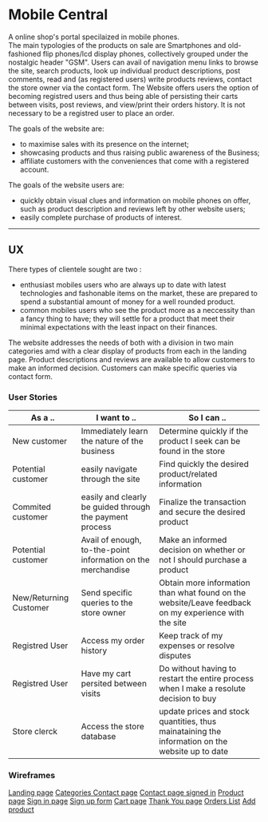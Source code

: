 
# Mobile Central

A online shop's portal specilaized in mobile phones.  
The main typologies of the products on sale are Smartphones and old-fashioned flip phones/lcd display phones, collectively grouped under the nostalgic header "GSM".
Users can avail of navigation menu links to browse the site, search products, look up individual product descriptions, post comments, read and (as registered users) write products reviews, contact the store owner via the contact form.
The Website offers users the option of becoming registred users and thus being able of persisting their carts between visits, post reviews, and view/print their orders history.
It is not necessary to be a registred user to place an order.

The goals of the website are:
* to maximise sales with its presence on the internet; 
* showcasing products and thus raising public awareness of the Business;
* affiliate customers with the conveniences that come with a registered account. 

The goals of the website users are:
* quickly obtain visual clues and information on mobile phones on offer, such as product description and reviews left by other website users;
* easily complete purchase of products of interest.

---


## UX

There types of clientele sought are two : 

* enthusiast mobiles users who are always up to date with latest technologies and fashonable items on the market, these are prepared to spend a substantial amount of money for a well rounded product.
* common mobiles users who see the product more as a neccessity than a fancy thing to have; they will settle for a product that meet their minimal expectations with the least inpact on their finances. 

The website addresses the needs of both with a division in two main categories amd with a clear display of products from each in the landing page. Product descriptions and reviews are available to allow customers to make an informed decision. 
Customers can make specific queries via contact form.

### User Stories

As a .. | I want to .. | So I can ..
 --- | --- | --- 
New customer | Immediately learn the nature of the business | Determine quickly if the product I seek can be found in the store
Potential customer | easily navigate through the site | Find quickly the desired product/related information
Commited customer | easily and clearly be guided through the payment process | Finalize the transaction and secure the desired product
Potential customer | Avail of enough, to-the-point information on the merchandise | Make an informed decision on whether or not I should purchase a product
New/Returning Customer | Send specific queries to the store owner | Obtain more information than what found on the website/Leave feedback on my experience with the site
Registred User | Access my order history | Keep track of my expenses or resolve disputes
Registred User | Have my cart persited between visits | Do without having to restart the entire process when I make a resolute decision to buy
Store clerck | Access the store database | update prices and stock quantities, thus mainataining the information on the website up to date

### Wireframes

[Landing page](https://mmmp4.s3-eu-west-1.amazonaws.com/mmmp4Wireframes/MM+Landing+page+wireframe.png)
[ Categories ](https://github.com/PaoloAlbanese/Mobile_Central_MP4/blob/master/MM%20Landing%20page%20wireframe.png)
[Contact page](https://github.com/PaoloAlbanese/Mobile_Central_MP4/blob/3d8565e92d7a3f2fc7360d907123e54095d8bbf3/MM%20Contact%20page%20wireframe.png)
[Contact page signed in](https://github.com/PaoloAlbanese/Mobile_Central_MP4/blob/3d8565e92d7a3f2fc7360d907123e54095d8bbf3/MM%20Contact%20page%20Signed%20In%20wireframe.png)
[Product page](https://github.com/PaoloAlbanese/Mobile_Central_MP4/blob/3d8565e92d7a3f2fc7360d907123e54095d8bbf3/MM%20product%20page%20wireframe.png)
[Sign in page](https://github.com/PaoloAlbanese/Mobile_Central_MP4/blob/3d8565e92d7a3f2fc7360d907123e54095d8bbf3/MM%20Sign%20In%20page%20wireframe.png)
[Sign up form](https://github.com/PaoloAlbanese/Mobile_Central_MP4/blob/3d8565e92d7a3f2fc7360d907123e54095d8bbf3/MM%20Sign%20Up%20page%20wireframe.png)
[Cart page](https://github.com/PaoloAlbanese/Mobile_Central_MP4/blob/3d8565e92d7a3f2fc7360d907123e54095d8bbf3/MM%20cart%20page%20wireframe.png)
[Thank You page](https://github.com/PaoloAlbanese/Mobile_Central_MP4/blob/3d8565e92d7a3f2fc7360d907123e54095d8bbf3/MM%20thank%20you%20page%20wireframe.png)
[Orders List](https://github.com/PaoloAlbanese/Mobile_Central_MP4/blob/3d8565e92d7a3f2fc7360d907123e54095d8bbf3/MM%20Ordres%20List%20wireframe.png)
[Add product](https://github.com/PaoloAlbanese/Mobile_Central_MP4/blob/3d8565e92d7a3f2fc7360d907123e54095d8bbf3/MM%20Add%20Product%20page%20wireframe.png)

